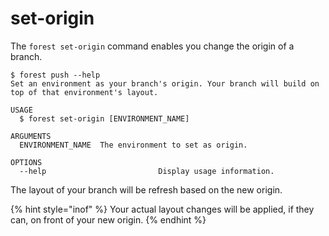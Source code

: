 # set-origin

The `forest set-origin` command enables you change the origin of a branch.

```
$ forest push --help
Set an environment as your branch's origin. Your branch will build on top of that environment's layout.

USAGE
  $ forest set-origin [ENVIRONMENT_NAME]

ARGUMENTS
  ENVIRONMENT_NAME  The environment to set as origin.

OPTIONS
  --help                         Display usage information.
```

The layout of your branch will be refresh based on the new origin.

{% hint style="inof" %}
Your actual layout changes will be applied, if they can, on front of your new origin.
{% endhint %}
